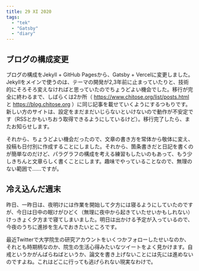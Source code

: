 ```yaml
---
title: 29 XI 2020
tags:
  - "tek"
  - "Gatsby"
  - "diary"
---
```


<!--more-->

## ブログの構成変更

ブログの構成をJekyll + GitHub Pagesから、Gatsby + Vercelに変更しました。Jekyllをメインで使うのは、テーマの開発が2,3年前に止まっていたりと、技術的にそろそろ変えなければと思っていたのでちょうどよい機会でした。移行が完全に終わるまで、しばらくは2か所（ https://www.chitose.org/list/posts.html と https://blog.chitose.org ）に同じ記事を載せていくようにするつもりです。新しい方のサイトは、設定をまだまだいじらないといけないので動作が不安定です（RSSとかもいちおう取得できるようにしているけど）。移行完了したら、またお知らせします。

それから、ちょうどよい機会だったので、文章の書き方を常体から敬体に変え、投稿も日付別に作成することにしました。それから、箇条書きだと日記を書くのが簡単なのだけど、パラグラフの構成を考える練習もしたいのもあって、もう少しきちんと文章らしく書くことにします。趣味でやっていることなので、無理のない範囲で……ですが。

## 冷え込んだ週末

昨日、一昨日は、夜明けには作業を開始して夕方には寝るようにしていたのですが、今日は日中の眠けがひどく（無理に夜中から起きていたせいかもしれない）けっきょく夕方まで寝てしまいました。明日は出かける予定が入っているので、今夜のうちに進捗を生んでおきたいところです。

最近Twitterで大学院生の研究アカウントをいくつかフォローしたせいなのか、それとも時期柄なのか、院生の生活心得みたいなツイートをよく見かけます。自戒というかがんばらねばというか、論文を書き上げないことには先には進めないのですよね。これはどこに行っても逃げられない現実なわけで。
